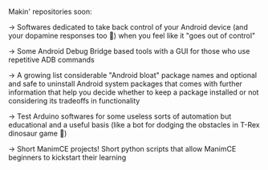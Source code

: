 Makin' repositories soon:

-> Softwares dedicated to take back control of your Android device (and your dopamine responses too 🤣) when you feel like it "goes out of control"

-> Some Android Debug Bridge based tools with a GUI for those who use repetitive ADB commands

-> A growing list considerable "Android bloat" package names and optional and safe to uninstall Android system packages that comes with further information that help you decide whether to keep a package installed or not considering its tradeoffs in functionality

-> Test Arduino softwares for some useless sorts of automation but educational and a useful basis (like a bot for dodging the obstacles in T-Rex dinosaur game 🤣)

-> Short ManimCE projects! Short python scripts that allow ManimCE beginners to kickstart their learning

<!---
rmigz02/rmigz02 is a ✨ special ✨ repository because its `README.md` (this file) appears on your GitHub profile.
You can click the Preview link to take a look at your changes.
--->
